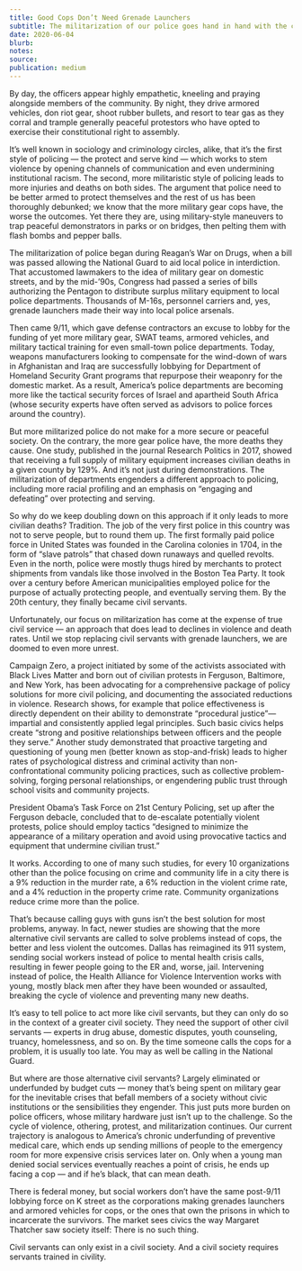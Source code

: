 ```yaml
---
title: Good Cops Don’t Need Grenade Launchers
subtitle: The militarization of our police goes hand in hand with the collapse of civil society
date: 2020-06-04
blurb:
notes:
source:
publication: medium
---
```


By day, the officers appear highly empathetic, kneeling and praying alongside members of the community. By night, they drive armored vehicles, don riot gear, shoot rubber bullets, and resort to tear gas as they corral and trample generally peaceful protestors who have opted to exercise their constitutional right to assembly.

It’s well known in sociology and criminology circles, alike, that it’s the first style of policing — the protect and serve kind — which works to stem violence by opening channels of communication and even undermining institutional racism. The second, more militaristic style of policing leads to more injuries and deaths on both sides. The argument that police need to be better armed to protect themselves and the rest of us has been thoroughly debunked; we know that the more military gear cops have, the worse the outcomes. Yet there they are, using military-style maneuvers to trap peaceful demonstrators in parks or on bridges, then pelting them with flash bombs and pepper balls.

The militarization of police began during Reagan’s War on Drugs, when a bill was passed allowing the National Guard to aid local police in interdiction. That accustomed lawmakers to the idea of military gear on domestic streets, and by the mid-’90s, Congress had passed a series of bills authorizing the Pentagon to distribute surplus military equipment to local police departments. Thousands of M-16s, personnel carriers and, yes, grenade launchers made their way into local police arsenals.

Then came 9/11, which gave defense contractors an excuse to lobby for the funding of yet more military gear, SWAT teams, armored vehicles, and military tactical training for even small-town police departments. Today, weapons manufacturers looking to compensate for the wind-down of wars in Afghanistan and Iraq are successfully lobbying for Department of Homeland Security Grant programs that repurpose their weaponry for the domestic market. As a result, America’s police departments are becoming more like the tactical security forces of Israel and apartheid South Africa (whose security experts have often served as advisors to police forces around the country).

But more militarized police do not make for a more secure or peaceful society. On the contrary, the more gear police have, the more deaths they cause. One study, published in the journal Research Politics in 2017, showed that receiving a full supply of military equipment increases civilian deaths in a given county by 129%. And it’s not just during demonstrations. The militarization of departments engenders a different approach to policing, including more racial profiling and an emphasis on “engaging and defeating” over protecting and serving.

So why do we keep doubling down on this approach if it only leads to more civilian deaths? Tradition. The job of the very first police in this country was not to serve people, but to round them up. The first formally paid police force in United States was founded in the Carolina colonies in 1704, in the form of “slave patrols” that chased down runaways and quelled revolts. Even in the north, police were mostly thugs hired by merchants to protect shipments from vandals like those involved in the Boston Tea Party. It took over a century before American municipalities employed police for the purpose of actually protecting people, and eventually serving them. By the 20th century, they finally became civil servants.

Unfortunately, our focus on militarization has come at the expense of true civil service — an approach that does lead to declines in violence and death rates. Until we stop replacing civil servants with grenade launchers, we are doomed to even more unrest.

Campaign Zero, a project initiated by some of the activists associated with Black Lives Matter and born out of civilian protests in Ferguson, Baltimore, and New York, has been advocating for a comprehensive package of policy solutions for more civil policing, and documenting the associated reductions in violence. Research shows, for example that police effectiveness is directly dependent on their ability to demonstrate “procedural justice”—impartial and consistently applied legal principles. Such basic civics helps create “strong and positive relationships between officers and the people they serve.” Another study demonstrated that proactive targeting and questioning of young men (better known as stop-and-frisk) leads to higher rates of psychological distress and criminal activity than non-confrontational community policing practices, such as collective problem-solving, forging personal relationships, or engendering public trust through school visits and community projects.

President Obama’s Task Force on 21st Century Policing, set up after the Ferguson debacle, concluded that to de-escalate potentially violent protests, police should employ tactics “designed to minimize the appearance of a military operation and avoid using provocative tactics and equipment that undermine civilian trust.”

It works. According to one of many such studies, for every 10 organizations other than the police focusing on crime and community life in a city there is a 9% reduction in the murder rate, a 6% reduction in the violent crime rate, and a 4% reduction in the property crime rate. Community organizations reduce crime more than the police.

That’s because calling guys with guns isn’t the best solution for most problems, anyway. In fact, newer studies are showing that the more alternative civil servants are called to solve problems instead of cops, the better and less violent the outcomes. Dallas has reimagined its 911 system, sending social workers instead of police to mental health crisis calls, resulting in fewer people going to the ER and, worse, jail. Intervening instead of police, the Health Alliance for Violence Intervention works with young, mostly black men after they have been wounded or assaulted, breaking the cycle of violence and preventing many new deaths.

It’s easy to tell police to act more like civil servants, but they can only do so in the context of a greater civil society. They need the support of other civil servants — experts in drug abuse, domestic disputes, youth counseling, truancy, homelessness, and so on. By the time someone calls the cops for a problem, it is usually too late. You may as well be calling in the National Guard.

But where are those alternative civil servants? Largely eliminated or underfunded by budget cuts — money that’s being spent on military gear for the inevitable crises that befall members of a society without civic institutions or the sensibilities they engender. This just puts more burden on police officers, whose military hardware just isn’t up to the challenge. So the cycle of violence, othering, protest, and militarization continues.
Our current trajectory is analogous to America’s chronic underfunding of preventive medical care, which ends up sending millions of people to the emergency room for more expensive crisis services later on. Only when a young man denied social services eventually reaches a point of crisis, he ends up facing a cop — and if he’s black, that can mean death.

There is federal money, but social workers don’t have the same post-9/11 lobbying force on K street as the corporations making grenades launchers and armored vehicles for cops, or the ones that own the prisons in which to incarcerate the survivors. The market sees civics the way Margaret Thatcher saw society itself: There is no such thing.

Civil servants can only exist in a civil society. And a civil society requires servants trained in civility.
